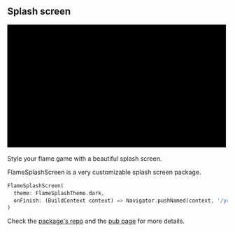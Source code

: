 ## Splash screen

![](https://raw.githubusercontent.com/flame-engine/flame_splash_screen/master/demogif.gif)

Style your flame game with a beautiful splash screen.

FlameSplashScreen is a very customizable splash screen package. 

```dart
FlameSplashScreen(
  theme: FlameSplashTheme.dark,
  onFinish: (BuildContext context) => Navigator.pushNamed(context, '/your-game-initial-screen')
)
```

Check the [package's repo](https://github.com/flame-engine/flame_splash_screen) and the
[pub page](https://pub.dev/packages/flame_splash_screen) for more details.